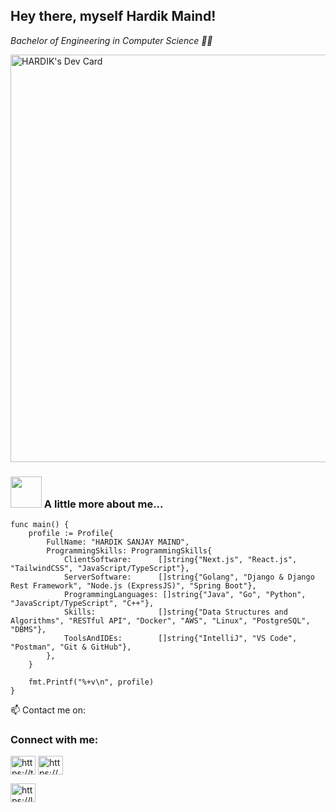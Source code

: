 <h2> Hey there, myself Hardik Maind!</h2>
<!-- <img align='right' src="https://media.giphy.com/media/HEPwfdu6T6svpPE1eN/giphy.gif" width="230" eight="230"> -->
<p><em> Bachelor of Engineering in Computer Science 👨‍💻</em></p>
<p>
<!--  <a href="https://app.daily.dev/hardik06"><img src="https://api.daily.dev/devcards/16c3b16f3f6347b0aa7335944c2f852b.png?r=g3g" width="400" alt="HARDIK's Dev Card"/></a> -->

 <a href="https://app.daily.dev/hardik06"><img src="https://api.daily.dev/devcards/v2/YowXyvsux3n29wx7eskdL.png?r=3iy&type=wide" width="652" alt="HARDIK's Dev Card"/></a>
</p>

### <img src="https://media.giphy.com/media/cmCEsJZHYBPels360q/giphy.gif" width="50"> A little more about me...
<!--
const profile = {
  fullName: "HARDIK SANJAY MAIND",
  programmingSkills: {
    clientSoftware: ["Next.js", "React.js", "TailwindCSS", "JavaScript/TypeScript"],
    serverSoftware: ["Golang", "Django & Django Rest Framework", "Node.js (ExpressJS)", "Spring Boot"],
    programmingLanguages: ["Java", "Go", "Python", "JavaScript/TypeScript", "C++"],
    skills: [
      "Data Structures and Algorithms",
      "RESTful API",
      "Docker",
      "AWS",
      "Linux",
      "PostgreSQL",
      "DBMS",
    ],
    toolsAndIDEs: ["IntelliJ", "VS Code", "Postman", "Git & GitHub"],
  },
};
 -->
```golang
func main() {
	profile := Profile{
		FullName: "HARDIK SANJAY MAIND",
		ProgrammingSkills: ProgrammingSkills{
			ClientSoftware:      []string{"Next.js", "React.js", "TailwindCSS", "JavaScript/TypeScript"},
			ServerSoftware:      []string{"Golang", "Django & Django Rest Framework", "Node.js (ExpressJS)", "Spring Boot"},
			ProgrammingLanguages: []string{"Java", "Go", "Python", "JavaScript/TypeScript", "C++"},
			Skills:              []string{"Data Structures and Algorithms", "RESTful API", "Docker", "AWS", "Linux", "PostgreSQL", "DBMS"},
			ToolsAndIDEs:        []string{"IntelliJ", "VS Code", "Postman", "Git & GitHub"},
		},
	}

	fmt.Printf("%+v\n", profile)
}
```

📫 Contact me on:


<h3 align="left">Connect with me:</h3>
<p align="left">
<a href="https://twitter.com/hardikmaind" target="blank"><img align="center" src="https://raw.githubusercontent.com/rahuldkjain/github-profile-readme-generator/master/src/images/icons/Social/twitter.svg" alt="https://twitter.com/hardikmaind" height="30" width="40" /></a>
<a href="https://www.linkedin.com/in/hardik-maind-b213ba182/" target="blank"><img align="center" src="https://raw.githubusercontent.com/rahuldkjain/github-profile-readme-generator/master/src/images/icons/Social/linked-in-alt.svg" alt="https://www.linkedin.com/in/hardik-maind-b213ba182/" height="30" width="40" /></a>

<a href="https://leetcode.com/maindhardik/" target="blank"><img align="center" src="https://raw.githubusercontent.com/rahuldkjain/github-profile-readme-generator/master/src/images/icons/Social/leet-code.svg" alt="https://leetcode.com/maindhardik/" height="30" width="40" /></a>
